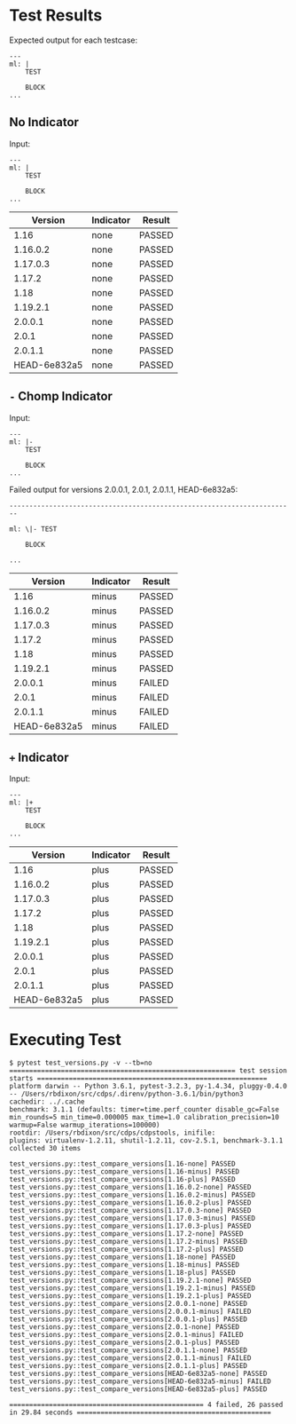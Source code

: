 # Test Results

Expected output for each testcase:

```
---
ml: |
    TEST

    BLOCK
...
```

## No Indicator

Input:

```
---
ml: |
    TEST

    BLOCK
...
```


| **Version**  | **Indicator** | **Result** |
|--------------|---------------|------------|
| 1.16         | none          | PASSED     |
| 1.16.0.2     | none          | PASSED     |
| 1.17.0.3     | none          | PASSED     |
| 1.17.2       | none          | PASSED     |
| 1.18         | none          | PASSED     |
| 1.19.2.1     | none          | PASSED     |
| 2.0.0.1      | none          | PASSED     |
| 2.0.1        | none          | PASSED     |
| 2.0.1.1      | none          | PASSED     |
| HEAD-6e832a5 | none          | PASSED     |

## `-` Chomp Indicator

Input:

```
---
ml: |-
    TEST

    BLOCK
...
```

Failed output for versions 2.0.0.1, 2.0.1, 2.0.1.1, HEAD-6e832a5:

```
------------------------------------------------------------------------

ml: \|- TEST

    BLOCK

...
```

| **Version**  | **Indicator** | **Result** |
|--------------|---------------|------------|
| 1.16         | minus         | PASSED     |
| 1.16.0.2     | minus         | PASSED     |
| 1.17.0.3     | minus         | PASSED     |
| 1.17.2       | minus         | PASSED     |
| 1.18         | minus         | PASSED     |
| 1.19.2.1     | minus         | PASSED     |
| 2.0.0.1      | minus         | FAILED     |
| 2.0.1        | minus         | FAILED     |
| 2.0.1.1      | minus         | FAILED     |
| HEAD-6e832a5 | minus         | FAILED     |

## `+` Indicator

Input:

```
---
ml: |+
    TEST

    BLOCK
...
```

| **Version**  | **Indicator** | **Result** |
|--------------|---------------|------------|
| 1.16         | plus          | PASSED     |
| 1.16.0.2     | plus          | PASSED     |
| 1.17.0.3     | plus          | PASSED     |
| 1.17.2       | plus          | PASSED     |
| 1.18         | plus          | PASSED     |
| 1.19.2.1     | plus          | PASSED     |
| 2.0.0.1      | plus          | PASSED     |
| 2.0.1        | plus          | PASSED     |
| 2.0.1.1      | plus          | PASSED     |
| HEAD-6e832a5 | plus          | PASSED     |

# Executing Test

```
$ pytest test_versions.py -v --tb=no
========================================================= test session starts ==========================================================
platform darwin -- Python 3.6.1, pytest-3.2.3, py-1.4.34, pluggy-0.4.0 -- /Users/rbdixon/src/cdps/.direnv/python-3.6.1/bin/python3
cachedir: ../.cache
benchmark: 3.1.1 (defaults: timer=time.perf_counter disable_gc=False min_rounds=5 min_time=0.000005 max_time=1.0 calibration_precision=10 warmup=False warmup_iterations=100000)
rootdir: /Users/rbdixon/src/cdps/cdpstools, inifile:
plugins: virtualenv-1.2.11, shutil-1.2.11, cov-2.5.1, benchmark-3.1.1
collected 30 items                                                                                                                      

test_versions.py::test_compare_versions[1.16-none] PASSED
test_versions.py::test_compare_versions[1.16-minus] PASSED
test_versions.py::test_compare_versions[1.16-plus] PASSED
test_versions.py::test_compare_versions[1.16.0.2-none] PASSED
test_versions.py::test_compare_versions[1.16.0.2-minus] PASSED
test_versions.py::test_compare_versions[1.16.0.2-plus] PASSED
test_versions.py::test_compare_versions[1.17.0.3-none] PASSED
test_versions.py::test_compare_versions[1.17.0.3-minus] PASSED
test_versions.py::test_compare_versions[1.17.0.3-plus] PASSED
test_versions.py::test_compare_versions[1.17.2-none] PASSED
test_versions.py::test_compare_versions[1.17.2-minus] PASSED
test_versions.py::test_compare_versions[1.17.2-plus] PASSED
test_versions.py::test_compare_versions[1.18-none] PASSED
test_versions.py::test_compare_versions[1.18-minus] PASSED
test_versions.py::test_compare_versions[1.18-plus] PASSED
test_versions.py::test_compare_versions[1.19.2.1-none] PASSED
test_versions.py::test_compare_versions[1.19.2.1-minus] PASSED
test_versions.py::test_compare_versions[1.19.2.1-plus] PASSED
test_versions.py::test_compare_versions[2.0.0.1-none] PASSED
test_versions.py::test_compare_versions[2.0.0.1-minus] FAILED
test_versions.py::test_compare_versions[2.0.0.1-plus] PASSED
test_versions.py::test_compare_versions[2.0.1-none] PASSED
test_versions.py::test_compare_versions[2.0.1-minus] FAILED
test_versions.py::test_compare_versions[2.0.1-plus] PASSED
test_versions.py::test_compare_versions[2.0.1.1-none] PASSED
test_versions.py::test_compare_versions[2.0.1.1-minus] FAILED
test_versions.py::test_compare_versions[2.0.1.1-plus] PASSED
test_versions.py::test_compare_versions[HEAD-6e832a5-none] PASSED
test_versions.py::test_compare_versions[HEAD-6e832a5-minus] FAILED
test_versions.py::test_compare_versions[HEAD-6e832a5-plus] PASSED

================================================= 4 failed, 26 passed in 29.84 seconds =================================================
```
